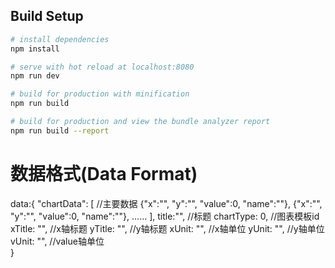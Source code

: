 
## Build Setup

``` bash
# install dependencies
npm install

# serve with hot reload at localhost:8080
npm run dev

# build for production with minification
npm run build

# build for production and view the bundle analyzer report
npm run build --report
```

# 数据格式(Data Format)
data:{
	"chartData": [ //主要数据
		{"x":"", "y":"", "value":0, "name":""},
		{"x":"", "y":"", "value":0, "name":""},
		......
	],
    title:"", //标题
	chartType: 0, //图表模板id
    xTitle: "", //x轴标题
    yTitle: "", //y轴标题
    xUnit: "", //x轴单位
    yUnit: "", //y轴单位
    vUnit: "", //value轴单位   
}
